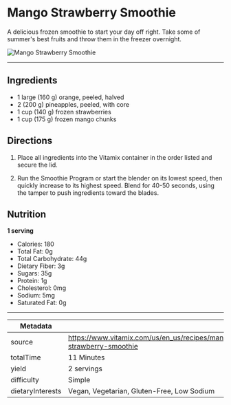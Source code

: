 # Mango Strawberry Smoothie

A delicious frozen smoothie to start your day off right. Take some of summer's best fruits and throw them in the freezer overnight.

![Mango Strawberry Smoothie](https://www.vitamix.com/content/dam/vitamix/migration/media/other/images/s/StrawberryMangoSmoothie-470x449.jpg)

---

## Ingredients

- 1 large (160 g) orange, peeled, halved
- 2 (200 g) pineapples, peeled, with core
- 1 cup (140 g) frozen strawberries
- 1 cup (175 g) frozen mango chunks

## Directions

1. Place all ingredients into the Vitamix container in the order listed and secure the lid.

2. Run the Smoothie Program or start the blender on its lowest speed, then quickly increase to its highest speed. Blend for 40-50 seconds, using the tamper to push ingredients toward the blades.

## Nutrition

**1 serving**

- Calories: 180
- Total Fat: 0g
- Total Carbohydrate: 44g
- Dietary Fiber: 3g
- Sugars: 35g
- Protein: 1g
- Cholesterol: 0mg
- Sodium: 5mg
- Saturated Fat: 0g

---

| Metadata |  |
| --- | --- |
| source | https://www.vitamix.com/us/en_us/recipes/mango-strawberry-smoothie |
| totalTime | 11 Minutes |
| yield | 2 servings |
| difficulty | Simple |
| dietaryInterests | Vegan, Vegetarian, Gluten-Free, Low Sodium |
